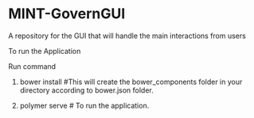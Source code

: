 # MINT-GovernGUI
A repository for the GUI that will handle the main interactions from users

To run the Application 

Run command 

1) bower install #This will create the bower_components folder in your directory according to bower.json folder.

2) polymer serve # To run the application.
